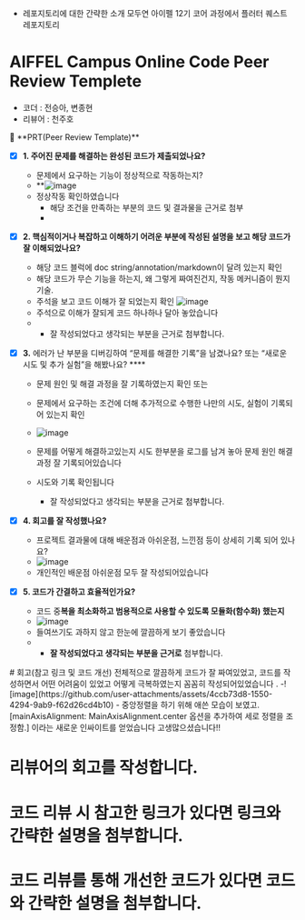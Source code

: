 * 레포지토리에 대한 간략한 소개
모두연 아이펠 12기 코어 과정에서 플러터 퀘스트 레포지토리

# AIFFEL Campus Online Code Peer Review Templete
- 코더 : 전승아, 변종현
- 리뷰어 : 천주호
<aside>
🔑 **PRT(Peer Review Template)**

- [x]  **1. 주어진 문제를 해결하는 완성된 코드가 제출되었나요?**
    - 문제에서 요구하는 기능이 정상적으로 작동하는지?
    - **![image](https://github.com/user-attachments/assets/6c75fbe9-a2df-4fb0-aaab-fe875a242807)
    - 정상작동 확인하였습니다 
        - 해당 조건을 만족하는 부분의 코드 및 결과물을 근거로 첨부
        - 
- [x]  **2. 핵심적이거나 복잡하고 이해하기 어려운 부분에 작성된 설명을 보고 해당 코드가 잘 이해되었나요?**
    - 해당 코드 블럭에 doc string/annotation/markdown이 달려 있는지 확인
    - 해당 코드가 무슨 기능을 하는지, 왜 그렇게 짜여진건지, 작동 메커니즘이 뭔지 기술.
    - 주석을 보고 코드 이해가 잘 되었는지 확인
      ![image](https://github.com/user-attachments/assets/1ccc275d-96e8-4709-bbab-da0444af0e39)
    - 주석으로 이해가 잘되게 코드 하나하나 달아 놓았습니다
    - 
        - 잘 작성되었다고 생각되는 부분을 근거로 첨부합니다.
        
- [x]  **3.** 에러가 난 부분을 디버깅하여 “문제를 해결한 기록”을 남겼나요? 또는
   “새로운 시도 및 추가 실험”을 해봤나요? ****
    - 문제 원인 및 해결 과정을 잘 기록하였는지 확인 또는
    - 문제에서 요구하는 조건에 더해 추가적으로 수행한 나만의 시도,
    실험이 기록되어 있는지 확인
     
    - ![image](https://github.com/user-attachments/assets/624eba82-f8eb-4bbb-bdb6-7982196abac6)
    - 문제를 어떻게 해결하고있는지 시도 한부분을 로그를 남겨 놓아 문제 원인 해결과정 잘 기록되어있습니다
    - 시도와 기록 확인됩니다 
        - 잘 작성되었다고 생각되는 부분을 근거로 첨부합니다.
        
- [x]  **4. 회고를 잘 작성했나요?**
    - 프로젝트 결과물에 대해 배운점과 아쉬운점, 느낀점 등이 상세히 기록 되어 있나요?
    - ![image](https://github.com/user-attachments/assets/b6c0936e-8c18-4e6e-801d-c674a8a0cdef)
    - 개인적인 배운점 아쉬운점 모두 잘 작성되어있습니다 

- [x]  **5. 코드가 간결하고 효율적인가요?**
    - 코드 중**복을 최소화하고 범용적으로 사용할 수 있도록 모듈화(함수화) 했는지**
    - ![image](https://github.com/user-attachments/assets/32eb2b20-d5ef-4ec1-bc6b-0d4c973c495b)
    - 들여쓰기도 과하지 않고 한눈에 깔끔하게 보기 좋았습니다 
    - 
        - **잘 작성되었다고 생각되는 부분을 근거로** 첨부합니다.
</aside>
# 회고(참고 링크 및 코드 개선)
 전체적으로 깔끔하게 코드가 잘 짜여있었고, 코드를 작성하면서 어떤 어려움이 있었고 어떻게 극복하였는지 
 꼼꼼히 작성되어있었습니다 . 
 -![image](https://github.com/user-attachments/assets/4ccb73d8-1550-4294-9ab9-f62d26cd4b10)
- 중앙정렬을 하기 위해 애쓴 모습이 보였고. [mainAxisAlignment: MainAxisAlignment.center 옵션을 추가하여 세로 정렬을 조정함.] 이라는 새로운 인싸이트를 얻었습니다 
고생많으셨습니다!! 

# 리뷰어의 회고를 작성합니다.
# 코드 리뷰 시 참고한 링크가 있다면 링크와 간략한 설명을 첨부합니다.
# 코드 리뷰를 통해 개선한 코드가 있다면 코드와 간략한 설명을 첨부합니다.
```

